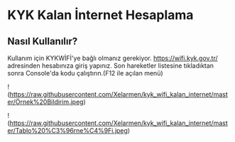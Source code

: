# KYK Kalan İnternet Hesaplama
## Nasıl Kullanılır?
Kullanım için KYKWİFİ'ye bağlı olmanız gerekiyor. https://wifi.kyk.gov.tr/ adresinden hesabınıza giriş yapınız. Son hareketler listesine tıkladıktan sonra Console'da kodu çalıştırın.(F12 ile açılan menü)

!(https://raw.githubusercontent.com/Xelarmen/kyk_wifi_kalan_internet/master/Örnek%20Bildirim.jpeg)

!(https://raw.githubusercontent.com/Xelarmen/kyk_wifi_kalan_internet/master/Tablo%20%C3%96rne%C4%9Fi.jpeg)
